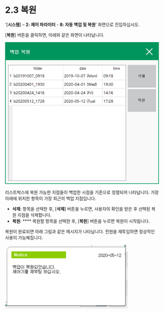 ﻿# 2.3 복원

‘\[**시스템**] – **2: 제어 파라미터** - **8: 자동 백업 및 복원**’ 화면으로 진입하십시오.

\[**복원**] 버튼을 클릭하면, 아래와 같은 화면이 나타납니다.

![그림 2.4 복원 대화상자](../_assets/image.png)

리스트박스에 복원 가능한 지점들이 백업한 시점을 기준으로 정렬되어 나타납니다. 가장 아래에 위치한 항목이 가장 최근의 백업 지점입니다.

* **삭제**: 항목을 선택한 후, \[**삭제**] 버튼을 누르면, 사용자의 확인을 받은 후 선택된 복원 지점을 삭제합니다.
* **복원**: **** 복원할 항목을 선택한 후, \[**복원**] 버튼을 누르면 복원이 시작됩니다.

복원이 완료되면 아래 그림과 같은 메시지가 나타납니다. 전원을 재투입하면 정상적인 사용이 가능해집니다.

![그림 2.5 복원 완료](<../_assets/image_5.png>)

